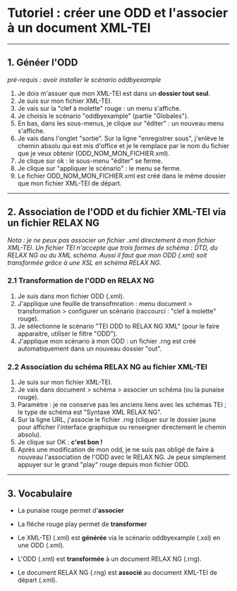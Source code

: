 # Tutoriel : créer une ODD et l'associer à un document XML-TEI

---

## 1. Généer l'ODD
*pré-requis : avoir installer le scénario oddbyexample*

1. Je dois m'assuer que mon XML-TEI est dans un **dossier tout seul**.
2. Je suis sur mon fichier XML-TEI.
3. Je vais sur la "clef à molette" rouge : un menu s'affiche.
4. Je choisis le scénario "oddbyexample" (partie "Globales").
5. En bas, dans les sous-menus, je clique sur "éditer" : un nouveau menu s'affiche.
6. Je vais dans l'onglet "sortie". Sur la ligne "enregistrer sous", j'enlève le chemin absolu qui est mis d'office et je le remplace par le nom du fichier que je veux obtenir (ODD_NOM_MON_FICHIER.xml).
7. Je clique sur ok : le sous-menu "éditer" se ferme.
8. Je clique sur "appliquer le scénario" : le menu se ferme.
9. Le fichier ODD_NOM_MON_FICHIER.xml est créé dans le même dossier que mon fichier XML-TEI de départ.

---

## 2. Association de l'ODD et du fichier XML-TEI via un fichier RELAX NG
*Nota : je ne peux pas associer un fichier .xml directement à mon fichier XML-TEI. Un fichier TEI n'accepte que trois formes de schéma : DTD, du RELAX NG ou du XML schéma. Aussi il faut que mon ODD (.xml) soit transformée grâce à une XSL en schéma RELAX NG.*

### 2.1 Transformation de l'ODD en RELAX NG
1. Je suis dans mon fichier ODD (.xml).
2. J'applique une feuille de transofmration : menu document > transformation > configurer un scénario (raccourci : "clef à molette" rouge).
3. Je sélectionne le scénario "TEI ODD to RELAX NG XML" (pour le faire apparaitre, utiliser le filtre "ODD").
4. J'applique mon scénario à mon ODD : un fichier .rng est créé automatiquement dans un nouveau dossier "out". 

### 2.2 Association du schéma RELAX NG au fichier XML-TEI
1. Je suis sur mon fichier XML-TEI.
2. Je vais dans document > schéma > associer un schéma (ou la punaise rouge).
3. Paramètre : je ne conserve pas les anciens liens avec les schémas TEI ; le type de schéma est "Syntaxe XML RELAX NG".
4. Sur la ligne URL, j'associe le fichier .rng (cliquer sur le dossier jaune pour afficher l'interface graphique ou renseigner directement le chemin absolu).
5. Je clique sur OK : **c'est bon !**
6. Après une modification de mon odd, je ne suis pas obligé de faire à nouveau l'association de l'ODD avec le RELAX NG. Je peux simplement appuyer sur le grand "play" rouge depuis mon fichier ODD.

---
## 3. Vocabulaire
* La punaise rouge permet d'**associer**

* La fléche rouge play permet de **transformer**

* Le XML-TEI (.xml) est **générée** via le scénario oddbyexample (.xsl) en une ODD (.xml).

* L'ODD (.xml) est **transformée** à un document RELAX NG (.rng).

* Le document RELAX NG (.rng) est **associé** au document XML-TEI de départ (.xml).